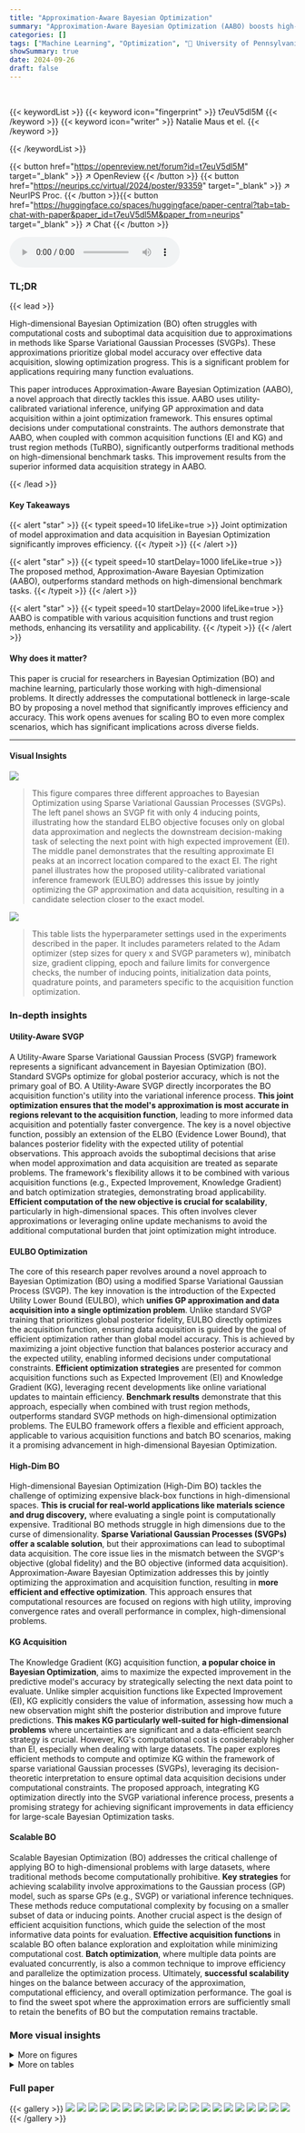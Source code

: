 ```yaml
---
title: "Approximation-Aware Bayesian Optimization"
summary: "Approximation-Aware Bayesian Optimization (AABO) boosts high-dimensional Bayesian optimization by jointly optimizing model approximation and data acquisition, achieving superior efficiency and perform..."
categories: []
tags: ["Machine Learning", "Optimization", "🏢 University of Pennsylvania",]
showSummary: true
date: 2024-09-26
draft: false
---
```


<br>

{{< keywordList >}}
{{< keyword icon="fingerprint" >}} t7euV5dl5M {{< /keyword >}}
{{< keyword icon="writer" >}} Natalie Maus et el. {{< /keyword >}}
 
{{< /keywordList >}}

{{< button href="https://openreview.net/forum?id=t7euV5dl5M" target="_blank" >}}
↗ OpenReview
{{< /button >}}
{{< button href="https://neurips.cc/virtual/2024/poster/93359" target="_blank" >}}
↗ NeurIPS Proc.
{{< /button >}}{{< button href="https://huggingface.co/spaces/huggingface/paper-central?tab=tab-chat-with-paper&paper_id=t7euV5dl5M&paper_from=neurips" target="_blank" >}}
↗ Chat
{{< /button >}}



<audio controls>
    <source src="https://ai-paper-reviewer.com/t7euV5dl5M/podcast.wav" type="audio/wav">
    Your browser does not support the audio element.
</audio>


### TL;DR


{{< lead >}}

High-dimensional Bayesian Optimization (BO) often struggles with computational costs and suboptimal data acquisition due to approximations in methods like Sparse Variational Gaussian Processes (SVGPs).  These approximations prioritize global model accuracy over effective data acquisition, slowing optimization progress.  This is a significant problem for applications requiring many function evaluations.

This paper introduces Approximation-Aware Bayesian Optimization (AABO), a novel approach that directly tackles this issue.  AABO uses utility-calibrated variational inference, unifying GP approximation and data acquisition within a joint optimization framework. This ensures optimal decisions under computational constraints.  The authors demonstrate that AABO, when coupled with common acquisition functions (EI and KG) and trust region methods (TuRBO), significantly outperforms traditional methods on high-dimensional benchmark tasks.  This improvement results from the superior informed data acquisition strategy in AABO.

{{< /lead >}}


#### Key Takeaways

{{< alert "star" >}}
{{< typeit speed=10 lifeLike=true >}} Joint optimization of model approximation and data acquisition in Bayesian Optimization significantly improves efficiency. {{< /typeit >}}
{{< /alert >}}

{{< alert "star" >}}
{{< typeit speed=10 startDelay=1000 lifeLike=true >}} The proposed method, Approximation-Aware Bayesian Optimization (AABO), outperforms standard methods on high-dimensional benchmark tasks. {{< /typeit >}}
{{< /alert >}}

{{< alert "star" >}}
{{< typeit speed=10 startDelay=2000 lifeLike=true >}} AABO is compatible with various acquisition functions and trust region methods, enhancing its versatility and applicability. {{< /typeit >}}
{{< /alert >}}

#### Why does it matter?
This paper is crucial for researchers in Bayesian Optimization (BO) and machine learning, particularly those working with high-dimensional problems.  It directly addresses the computational bottleneck in large-scale BO by proposing a novel method that significantly improves efficiency and accuracy. This work opens avenues for scaling BO to even more complex scenarios, which has significant implications across diverse fields.

------
#### Visual Insights



![](https://ai-paper-reviewer.com/t7euV5dl5M/figures_2_1.jpg)

> This figure compares three different approaches to Bayesian Optimization using Sparse Variational Gaussian Processes (SVGPs). The left panel shows an SVGP fit with only 4 inducing points, illustrating how the standard ELBO objective focuses only on global data approximation and neglects the downstream decision-making task of selecting the next point with high expected improvement (EI). The middle panel demonstrates that the resulting approximate EI peaks at an incorrect location compared to the exact EI. The right panel illustrates how the proposed utility-calibrated variational inference framework (EULBO) addresses this issue by jointly optimizing the GP approximation and data acquisition, resulting in a candidate selection closer to the exact model.





![](https://ai-paper-reviewer.com/t7euV5dl5M/tables_15_1.jpg)

> This table lists the hyperparameter settings used in the experiments described in the paper.  It includes parameters related to the Adam optimizer (step sizes for query x and SVGP parameters w), minibatch size, gradient clipping, epoch and failure limits for convergence checks, the number of inducing points, initialization data points, quadrature points, and parameters specific to the acquisition function optimization.





### In-depth insights


#### Utility-Aware SVGP
A Utility-Aware Sparse Variational Gaussian Process (SVGP) framework represents a significant advancement in Bayesian Optimization (BO).  Standard SVGPs optimize for global posterior accuracy, which is not the primary goal of BO.  A Utility-Aware SVGP directly incorporates the BO acquisition function's utility into the variational inference process. **This joint optimization ensures that the model's approximation is most accurate in regions relevant to the acquisition function**, leading to more informed data acquisition and potentially faster convergence. The key is a novel objective function, possibly an extension of the ELBO (Evidence Lower Bound), that balances posterior fidelity with the expected utility of potential observations. This approach avoids the suboptimal decisions that arise when model approximation and data acquisition are treated as separate problems.  The framework's flexibility allows it to be combined with various acquisition functions (e.g., Expected Improvement, Knowledge Gradient) and batch optimization strategies, demonstrating broad applicability. **Efficient computation of the new objective is crucial for scalability**, particularly in high-dimensional spaces. This often involves clever approximations or leveraging online update mechanisms to avoid the additional computational burden that joint optimization might introduce.

#### EULBO Optimization
The core of this research paper revolves around a novel approach to Bayesian Optimization (BO) using a modified Sparse Variational Gaussian Process (SVGP).  The key innovation is the introduction of the Expected Utility Lower Bound (EULBO), which **unifies GP approximation and data acquisition into a single optimization problem**. Unlike standard SVGP training that prioritizes global posterior fidelity, EULBO directly optimizes the acquisition function, ensuring data acquisition is guided by the goal of efficient optimization rather than global model accuracy. This is achieved by maximizing a joint objective function that balances posterior accuracy and the expected utility, enabling informed decisions under computational constraints.  **Efficient optimization strategies** are presented for common acquisition functions such as Expected Improvement (EI) and Knowledge Gradient (KG), leveraging recent developments like online variational updates to maintain efficiency.  **Benchmark results** demonstrate that this approach, especially when combined with trust region methods, outperforms standard SVGP methods on high-dimensional optimization problems. The EULBO framework offers a flexible and efficient approach, applicable to various acquisition functions and batch BO scenarios, making it a promising advancement in high-dimensional Bayesian Optimization.

#### High-Dim BO
High-dimensional Bayesian Optimization (High-Dim BO) tackles the challenge of optimizing expensive black-box functions in high-dimensional spaces.  **This is crucial for real-world applications like materials science and drug discovery,** where evaluating a single point is computationally expensive.  Traditional BO methods struggle in high dimensions due to the curse of dimensionality.  **Sparse Variational Gaussian Processes (SVGPs) offer a scalable solution**, but their approximations can lead to suboptimal data acquisition.  The core issue lies in the mismatch between the SVGP's objective (global fidelity) and the BO objective (informed data acquisition).  Approximation-Aware Bayesian Optimization addresses this by jointly optimizing the approximation and acquisition function, resulting in **more efficient and effective optimization**. This approach ensures that computational resources are focused on regions with high utility, improving convergence rates and overall performance in complex, high-dimensional problems.

#### KG Acquisition
The Knowledge Gradient (KG) acquisition function, **a popular choice in Bayesian Optimization**, aims to maximize the expected improvement in the predictive model's accuracy by strategically selecting the next data point to evaluate.  Unlike simpler acquisition functions like Expected Improvement (EI), KG explicitly considers the value of information, assessing how much a new observation might shift the posterior distribution and improve future predictions.  **This makes KG particularly well-suited for high-dimensional problems** where uncertainties are significant and a data-efficient search strategy is crucial. However, KG's computational cost is considerably higher than EI, especially when dealing with large datasets.  The paper explores efficient methods to compute and optimize KG within the framework of sparse variational Gaussian processes (SVGPs), leveraging its decision-theoretic interpretation to ensure optimal data acquisition decisions under computational constraints.  The proposed approach, integrating KG optimization directly into the SVGP variational inference process, presents a promising strategy for achieving significant improvements in data efficiency for large-scale Bayesian Optimization tasks.

#### Scalable BO
Scalable Bayesian Optimization (BO) addresses the critical challenge of applying BO to high-dimensional problems with large datasets, where traditional methods become computationally prohibitive.  **Key strategies** for achieving scalability involve approximations to the Gaussian process (GP) model, such as sparse GPs (e.g., SVGP) or variational inference techniques.  These methods reduce computational complexity by focusing on a smaller subset of data or inducing points. Another crucial aspect is the design of efficient acquisition functions, which guide the selection of the most informative data points for evaluation.  **Effective acquisition functions** in scalable BO often balance exploration and exploitation while minimizing computational cost.  **Batch optimization**, where multiple data points are evaluated concurrently, is also a common technique to improve efficiency and parallelize the optimization process.   Ultimately, **successful scalability** hinges on the balance between accuracy of the approximation, computational efficiency, and overall optimization performance. The goal is to find the sweet spot where the approximation errors are sufficiently small to retain the benefits of BO but the computation remains tractable.


### More visual insights

<details>
<summary>More on figures
</summary>


![](https://ai-paper-reviewer.com/t7euV5dl5M/figures_7_1.jpg)

> This figure compares the performance of different Bayesian Optimization (BO) algorithms across eight benchmark tasks.  The algorithms include standard BO and TuRBO (Trust Region Bayesian Optimization) using various acquisition functions (EI and KG) and different methods for approximating the posterior distribution (ELBO, Moss et al., exact). The plot shows the mean reward achieved versus the number of function evaluations.  Shaded areas represent the standard error over 20 independent runs.  Additional results for the molecule tasks are provided in the supplementary material.


![](https://ai-paper-reviewer.com/t7euV5dl5M/figures_8_1.jpg)

> The figure presents optimization results for eight benchmark tasks using different Bayesian Optimization methods.  It compares the performance of standard Bayesian optimization (BO) with Trust Region Bayesian Optimization (TuRBO) across four different acquisition functions: EULBO EI (all parameters), EULBO EI (variational parameters + inducing points), EULBO EI (variational parameters only), and ELBO EI.  The results illustrate the mean and standard error across 20 runs for each method, highlighting the relative performance of the different approaches on high and low-dimensional problems. Additional results for molecular design tasks are available in subsection B.1.


![](https://ai-paper-reviewer.com/t7euV5dl5M/figures_16_1.jpg)

> This figure shows the optimization results for three molecule tasks (Osimertinib MPO, Fexofenadine MPO, Median Molecules 1).  Unlike Figure 2, these experiments used 10,000 random molecules from the GuacaMol dataset for initialization before starting the optimization process.  The plot compares different optimization methods (EULBO EI, EULBO KG, ELBO EI, and Moss et al. 2023 EI) using TuRBO, showing mean reward versus the number of oracle calls (function evaluations). Error bars represent the standard error across 20 runs.


![](https://ai-paper-reviewer.com/t7euV5dl5M/figures_16_2.jpg)

> The figure shows optimization results for eight benchmark tasks using various Bayesian optimization methods.  The methods compared include EULBO with EI and KG acquisition functions, ELBO with EI, the method from Moss et al. 2023 with EI, and exact EI.  Both standard Bayesian optimization and TURBO (Trust Region Bayesian Optimization) are compared.  Each line represents the mean reward across 20 runs, with shaded regions showing the standard error.  The x-axis represents the number of function evaluations, and the y-axis represents the mean reward.  The results show that EULBO generally outperforms the other methods.


![](https://ai-paper-reviewer.com/t7euV5dl5M/figures_17_1.jpg)

> This figure compares the performance of eight different Bayesian Optimization methods across eight benchmark tasks.  The methods include variations using standard Bayesian Optimization (BO) and Trust Region Bayesian Optimization (TuRBO).  Different acquisition functions (EI and KG) and sparse Gaussian process models (SVGP) with varying approximations are also included.  The shaded regions represent the standard error over 20 runs for each method, showing the mean performance of each optimization algorithm.


![](https://ai-paper-reviewer.com/t7euV5dl5M/figures_17_2.jpg)

> This figure shows the ablation study of the number of inducing points used in the EULBO-SVGP and ELBO-SVGP methods. It compares the performance of TuRBO with both methods using 100 and 1024 inducing points on the Lasso DNA task. The results show that the number of inducing points has a limited impact on the overall performance, and EULBO-SVGP consistently outperforms ELBO-SVGP regardless of the number of inducing points.


![](https://ai-paper-reviewer.com/t7euV5dl5M/figures_18_1.jpg)

> This ablation study investigates the effect of using EULBO optimization on different subsets of SVGP parameters (variational parameters only, inducing points only, or all parameters).  It compares the performance of these variations against the standard ELBO approach on four tasks to show the impact of joint optimization on various aspects of the model.


</details>




<details>
<summary>More on tables
</summary>


![](https://ai-paper-reviewer.com/t7euV5dl5M/tables_19_1.jpg)
> This table describes the hardware specifications of the internal cluster used for the majority of the experiments in the paper.  It details the system topology (number of nodes, sockets, and logical threads), processor model and clock speed, cache sizes (L1, L2, and L3), total memory (RAM), and the type of accelerator (GPU) used in each node.

![](https://ai-paper-reviewer.com/t7euV5dl5M/tables_19_2.jpg)
> This table shows the average wall-clock run times in minutes for different Bayesian optimization methods on the Lasso DNA task.  The methods compared include EULBO EI, EULBO KG, ELBO EI, and Moss et al. 2023 EI, all using TuRBO.  The time for the exact EI method is excluded because it was run only to 2000 function evaluations instead of the full 20000.

</details>




### Full paper

{{< gallery >}}
<img src="https://ai-paper-reviewer.com/t7euV5dl5M/1.png" class="grid-w50 md:grid-w33 xl:grid-w25" />
<img src="https://ai-paper-reviewer.com/t7euV5dl5M/2.png" class="grid-w50 md:grid-w33 xl:grid-w25" />
<img src="https://ai-paper-reviewer.com/t7euV5dl5M/3.png" class="grid-w50 md:grid-w33 xl:grid-w25" />
<img src="https://ai-paper-reviewer.com/t7euV5dl5M/4.png" class="grid-w50 md:grid-w33 xl:grid-w25" />
<img src="https://ai-paper-reviewer.com/t7euV5dl5M/5.png" class="grid-w50 md:grid-w33 xl:grid-w25" />
<img src="https://ai-paper-reviewer.com/t7euV5dl5M/6.png" class="grid-w50 md:grid-w33 xl:grid-w25" />
<img src="https://ai-paper-reviewer.com/t7euV5dl5M/7.png" class="grid-w50 md:grid-w33 xl:grid-w25" />
<img src="https://ai-paper-reviewer.com/t7euV5dl5M/8.png" class="grid-w50 md:grid-w33 xl:grid-w25" />
<img src="https://ai-paper-reviewer.com/t7euV5dl5M/9.png" class="grid-w50 md:grid-w33 xl:grid-w25" />
<img src="https://ai-paper-reviewer.com/t7euV5dl5M/10.png" class="grid-w50 md:grid-w33 xl:grid-w25" />
<img src="https://ai-paper-reviewer.com/t7euV5dl5M/11.png" class="grid-w50 md:grid-w33 xl:grid-w25" />
<img src="https://ai-paper-reviewer.com/t7euV5dl5M/12.png" class="grid-w50 md:grid-w33 xl:grid-w25" />
<img src="https://ai-paper-reviewer.com/t7euV5dl5M/13.png" class="grid-w50 md:grid-w33 xl:grid-w25" />
<img src="https://ai-paper-reviewer.com/t7euV5dl5M/14.png" class="grid-w50 md:grid-w33 xl:grid-w25" />
<img src="https://ai-paper-reviewer.com/t7euV5dl5M/15.png" class="grid-w50 md:grid-w33 xl:grid-w25" />
<img src="https://ai-paper-reviewer.com/t7euV5dl5M/16.png" class="grid-w50 md:grid-w33 xl:grid-w25" />
<img src="https://ai-paper-reviewer.com/t7euV5dl5M/17.png" class="grid-w50 md:grid-w33 xl:grid-w25" />
<img src="https://ai-paper-reviewer.com/t7euV5dl5M/18.png" class="grid-w50 md:grid-w33 xl:grid-w25" />
<img src="https://ai-paper-reviewer.com/t7euV5dl5M/19.png" class="grid-w50 md:grid-w33 xl:grid-w25" />
<img src="https://ai-paper-reviewer.com/t7euV5dl5M/20.png" class="grid-w50 md:grid-w33 xl:grid-w25" />
{{< /gallery >}}